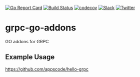 [![Go Report Card](https://goreportcard.com/badge/github.com/appscode/grpc-go-addons)](https://goreportcard.com/report/github.com/appscode/grpc-go-addons)
[![Build Status](https://travis-ci.org/appscode/grpc-go-addons.svg?branch=master)](https://travis-ci.org/appscode/grpc-go-addons)
[![codecov](https://codecov.io/gh/appscode/grpc-go-addons/branch/master/graph/badge.svg)](https://codecov.io/gh/appscode/grpc-go-addons)
[![Slack](https://slack.appscode.com/badge.svg)](https://slack.appscode.com)
[![Twitter](https://img.shields.io/twitter/follow/appscodehq.svg?style=social&logo=twitter&label=Follow)](https://twitter.com/intent/follow?screen_name=AppsCodeHQ)
# grpc-go-addons
GO addons for GRPC

## Example Usage
https://github.com/appscode/hello-grpc
